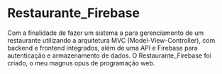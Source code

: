 # Restaurante_Firebase
Com a finalidade de fazer um sistema a para gerenciamento de um restaurante utilizando a arquitetura MVC (Model-View-Controller), com backend e frontend integrados, além de uma API e Firebase para autenticação e armazenamento de dados. O Restaurante_Firebase foi criado, o meu magnus opus de programação web.
